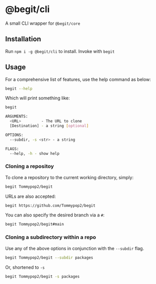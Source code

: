 # @begit/cli

A small CLI wrapper for `@begit/core`

## Installation

Run `npm i -g @begit/cli` to install. Invoke with `begit`

## Usage

For a comprehensive list of features, use the help command as below:

```bash
begit --help
```

Which will print something like:

```bash
begit

ARGUMENTS:
  <URL>         - The URL to clone
  [Destination] - a string [optional]

OPTIONS:
  --subdir, -s <str> - a string

FLAGS:
  --help, -h - show help
```

### Cloning a repositoy

To clone a repository to the current working directory, simply:

```bash
begit Tommypop2/begit
```

URLs are also accepted:

```bash
begit https://github.com/Tommypop2/begit
```

You can also specify the desired branch via a `#`:

```bash
begit Tommypop2/begit#main
```

### Cloning a subdirectory within a repo

Use any of the above options in conjunction with the `--subdir` flag.

```bash
begit Tommypop2/begit --subdir packages
```

Or, shortened to `-s`

```bash
begit Tommypop2/begit -s packages
```
